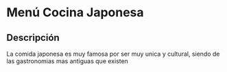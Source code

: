 # Menú Cocina Japonesa

## Descripción
La comida japonesa es muy famosa por ser muy unica y cultural, siendo de las gastronomias mas antiguas que existen
